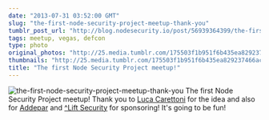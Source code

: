```yaml
---
date: "2013-07-31 03:52:00 GMT"
slug: "the-first-node-security-project-meetup-thank-you"
tumblr_post_url: "http://blog.nodesecurity.io/post/56939364399/the-first-node-security-project-meetup-thank-you"
tags: meetup, vegas, defcon
type: photo
original_photos: "http://25.media.tumblr.com/175503f1b951f6b435ea829237466ac3/tumblr_mqs83ySO6N1s5zgvoo1_1280.png"
thumbnails: "http://25.media.tumblr.com/175503f1b951f6b435ea829237466ac3/tumblr_mqs83ySO6N1s5zgvoo1_75sq.png"
title: "The first Node Security Project meetup!"
---
```

![the-first-node-security-project-meetup-thank-you](http://25.media.tumblr.com/175503f1b951f6b435ea829237466ac3/tumblr_mqs83ySO6N1s5zgvoo1_75sq.png)
The first Node Security Project meetup! Thank you to [Luca Carettoni](https://twitter.com/_ikki) for the idea and also for [Addepar](http://addepar.com/) and [^Lift Security](http://liftsecurity.io) for sponsoring! It's going to be fun!